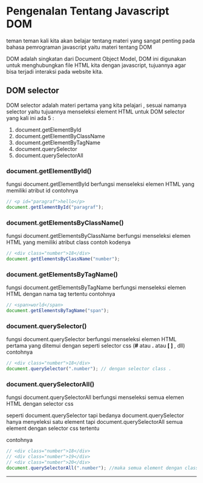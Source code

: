 # Pengenalan Tentang Javascript DOM

teman teman kali kita akan belajar tentang materi yang sangat penting pada bahasa pemrograman javascript yaitu materi tentang DOM

DOM adalah singkatan dari Document Object Model, DOM ini digunakan untuk menghubungkan file HTML kita dengan javascript, tujuannya agar bisa terjadi interaksi pada website kita.

## DOM selector

DOM selector adalah materi pertama yang kita pelajari , sesuai namanya selector yaitu tujuannya menseleksi element HTML
untuk DOM selector yang kali ini ada 5 :

1. document.getElementById
2. document.getElementByClassName
3. document.getElementByTagName
4. document.querySelector
5. document.querySelectorAll

### document.getElementById()

fungsi document.getElementById berfungsi menseleksi elemen HTML yang memiliki atribut id
contohnya

```js
// <p id="paragraf">hello</p>
document.getElementById("paragraf");
```

### document.getElementsByClassName()

fungsi document.getElementsByClassName berfungsi menseleksi elemen HTML yang memiliki atribut class contoh kodenya

```js
// <div class="number">18</div>
document.getElementsByClassName("number");
```

### document.getElementsByTagName()

fungsi document.getElementsByTagName berfungsi menseleksi elemen HTML dengan nama tag tertentu
contohnya

```js
// <span>world</span>
document.getElementsByTagName("span");
```

### document.querySelector()

fungsi document.querySelector berfungsi menseleksi elemen HTML pertama yang ditemui dengan seperti selector css (**#** atau **.** atau **[ ]** , dll)
contohnya

```js
// <div class="number">18</div>
document.querySelector(".number"); // dengan selector class .
```

### document.querySelectorAll()

fungsi document.querySelectorAll berfungsi menseleksi semua elemen HTML dengan selector css

seperti document.querySelector tapi bedanya document.querySelector hanya menyeleksi satu element tapi document.querySelectorAll semua element dengan selector css tertentu

contohnya

```js
// <div class="number">18</div>
// <div class="number">19</div>
// <div class="number">20</div>
document.querySelectorAll(".number"); //maka semua element dengan class number akan diseleksi
```

---
